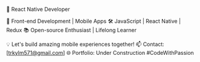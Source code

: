 🚀 React Native Developer

🔧 Front-end Development | Mobile Apps
🛠️ JavaScript | React Native | Redux
📚 Open-source Enthusiast | Lifelong Learner

💡 Let's build amazing mobile experiences together!
📫 Contact: [trkylm571@gmail.com]
🌐 Portfolio: Under Construction
#CodeWithPassion
